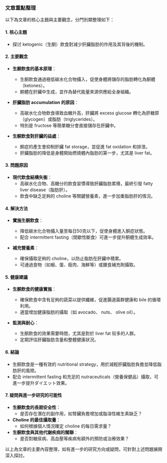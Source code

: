 ### 文章重點整理  
以下為文章的核心主題與主要觀念，分門別類整理如下：  

#### 1. 核心主題  
- 探讨 ketogenic（生酮）飲食對減少肝臟脂肪的作用及其背後的機制。  

#### 2. 主要觀念  
- **生酮飲食的基本原理**：  
  - 生酮飲食通過極低碳水化合物攝入，促使身體將儲存的脂肪轉化為酮體（ketones）。  
  - 酮體在肝臟中生成，並作為替代能量來源供應給全身組織。  

- **肝臟脂肪 accumulation 的原因**：  
  - 高碳水化合物飲食導致血糖升高，肝臟將 excess glucose 轉化為肝糖原（glycogen）或脂肪（triglycerides）。  
  - 特別是 fructose 等簡單糖分會直接儲存在肝臟中。  

- **生酮飲食對肝臟的益處**：  
  - 酮症的產生會抑制肝臟 fat storage，並促進 fat oxidation 和排泄。  
  - 肝臟脂肪的降低是身體開始燃燒體內脂肪的第一步，尤其是 liver fat。  

#### 3. 問題原因  
- **現代飲食結構失衡**：  
  - 高碳水化合物、高糖分的飲食習慣導致肝臟脂肪累積，最終引發 fatty liver disease（脂肪肝）。  
  -  飲食中缺乏足夠的 choline 等關鍵營養素，進一步加重脂肪肝的情況。  

#### 4. 解決方法  
- **實施生酮飲食**：  
  - 降低碳水化合物攝入量至每日50克以下，促使身體進入酮症狀態。  
  - 配合 intermittent fasting（間歇性斷食）可進一步提升酮體生成效率。  

- **補充營養素**：  
  - 確保攝取足夠的 choline，以防止脂肪在肝臟中積累。  
  - 可通過食物（如蝦、蛋、瘦肉、海鮮等）或膳食補充劑攝取。  

#### 5. 健康建議  
- **生酮飲食的健康實施**：  
  - 確保飲食中含有足夠的蔬菜以提供纖維，促進腸道菌群健康和 bile 的循環利用。  
  - 適當增加健康脂肪的攝取（如 avocado、 nuts、 olive oil）。  

- **監測與耐心**：  
  - 生酮飲食的效果需要時間，尤其是對於 liver fat 较多的人群。  
  - 定期評估肝臟脂肪含量和整體健康狀況。  

#### 6. 結論  
- 生酮飲食是一種有效的 nutritional strategy，用於減輕肝臟脂肪負擔並降低脂肪肝的風險。  
- 配合 intermittent fasting 和充足的 nutraceuticals（營養保健品）攝取，可進一步提升ダイエット效果。  

#### 7. 疑問與進一步研究的可能性  
- **生酮飲食的長期安全性**：  
  - 是否存在潛在的副作用，如腎臟負擔增加或脂溶性維生素缺乏？  
- **Choline 的最佳攝取量**：  
  - 如何根據個人情況確定 choline 的每日需求量？  
- **生酮飲食與其他代謝疾病的關聯**：  
  - 是否對糖尿病、高血壓等疾病有額外的預防或治療效果？  

以上為文章的主要內容整理，如有進一步的研究方向或疑問，可針對上述問題展開深入探討。